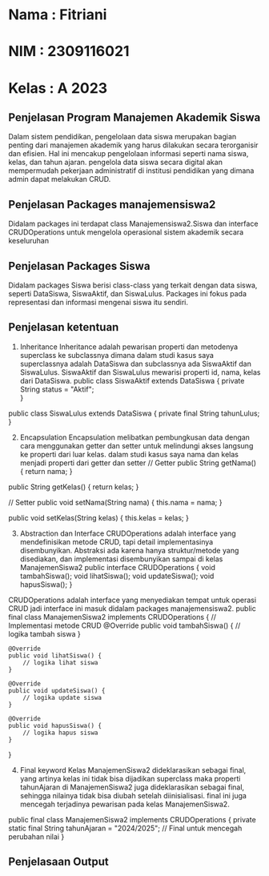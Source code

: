 # Nama : Fitriani
# NIM : 2309116021
# Kelas : A 2023

## Penjelasan Program Manajemen Akademik Siswa
Dalam sistem pendidikan, pengelolaan data siswa merupakan bagian penting dari manajemen akademik yang harus dilakukan secara terorganisir dan efisien. Hal ini mencakup pengelolaan informasi seperti nama siswa, kelas, dan tahun ajaran. pengelola data siswa secara digital akan mempermudah pekerjaan administratif di institusi pendidikan yang dimana admin dapat melakukan CRUD.

## Penjelasan Packages manajemensiswa2
Didalam packages ini terdapat class Manajemensiswa2.Siswa dan interface CRUDOperations untuk mengelola operasional sistem akademik secara keseluruhan

## Penjelasan Packages Siswa
Didalam packages Siswa berisi class-class yang terkait dengan data siswa, seperti DataSiswa, SiswaAktif, dan SiswaLulus. Packages ini fokus pada representasi dan informasi mengenai siswa itu sendiri.

## Penjelasan ketentuan
1. Inheritance
   Inheritance adalah pewarisan properti dan metodenya superclass ke subclassnya dimana dalam studi kasus saya superclassnya adalah DataSiswa dan subclassnya ada SiswaAktif dan SiswaLulus. SiswaAktif dan SiswaLulus mewarisi properti id, nama, kelas dari DataSiswa.
public class SiswaAktif extends DataSiswa {
    private String status = "Aktif";  
}

public class SiswaLulus extends DataSiswa {
    private final String tahunLulus;  
}


2. Encapsulation
   Encapsulation melibatkan pembungkusan data dengan cara menggunakan getter dan setter untuk melindungi akses langsung ke properti dari luar kelas. dalam studi kasus saya nama dan kelas menjadi properti dari getter dan setter
   // Getter
public String getNama() {
    return nama;
}

public String getKelas() {
    return kelas;
}

// Setter
public void setNama(String nama) {
    this.nama = nama;
}

public void setKelas(String kelas) {
    this.kelas = kelas;
}


3. Abstraction dan Interface
   CRUDOperations adalah interface yang mendefinisikan metode CRUD, tapi detail implementasinya disembunyikan. Abstraksi ada karena hanya struktur/metode yang disediakan, dan implementasi disembunyikan sampai di kelas ManajemenSiswa2 
public interface CRUDOperations {
    void tambahSiswa();
    void lihatSiswa();
    void updateSiswa();
    void hapusSiswa();
}

CRUDOperations adalah interface yang menyediakan tempat untuk operasi CRUD jadi interface ini masuk didalam packages manajemensiswa2.
public final class ManajemenSiswa2 implements CRUDOperations {
    // Implementasi metode CRUD
    @Override
    public void tambahSiswa() {
        // logika tambah siswa
    }
    
    @Override
    public void lihatSiswa() {
        // logika lihat siswa
    }
    
    @Override
    public void updateSiswa() {
        // logika update siswa
    }
    
    @Override
    public void hapusSiswa() {
        // logika hapus siswa
    }
}



4. Final keyword
   Kelas ManajemenSiswa2 dideklarasikan sebagai final, yang artinya kelas ini tidak bisa dijadikan superclass maka properti tahunAjaran di ManajemenSiswa2 juga dideklarasikan sebagai final, sehingga nilainya tidak bisa diubah setelah diinisialisasi. final ini juga mencegah terjadinya pewarisan pada kelas ManajemenSiswa2.
   
public final class ManajemenSiswa2 implements CRUDOperations {
    private static final String tahunAjaran = "2024/2025";  // Final untuk mencegah perubahan nilai
}

## Penjelasaan Output

